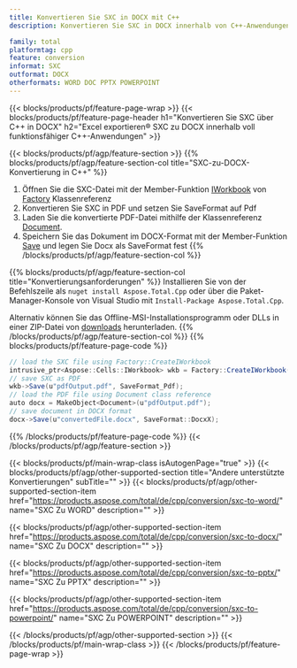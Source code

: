 ```yaml
---
title: Konvertieren Sie SXC in DOCX mit C++
description: Konvertieren Sie SXC in DOCX innerhalb von C++-Anwendungen

family: total
platformtag: cpp
feature: conversion
informat: SXC
outformat: DOCX
otherformats: WORD DOC PPTX POWERPOINT
---
```

{{< blocks/products/pf/feature-page-wrap >}}
{{< blocks/products/pf/feature-page-header h1="Konvertieren Sie SXC über C++ in DOCX" h2="Excel exportieren&reg; SXC zu DOCX innerhalb voll funktionsfähiger C++-Anwendungen" >}}

{{< blocks/products/pf/agp/feature-section >}}
{{% blocks/products/pf/agp/feature-section-col title="SXC-zu-DOCX-Konvertierung in C++" %}}
1. Öffnen Sie die SXC-Datei mit der Member-Funktion [IWorkbook](https://reference.aspose.com/cells/cpp/class/aspose.cells.i_workbook) von [Factory](https://reference.aspose.com/cells/cpp/class/aspose.cells.factory) Klassenreferenz
2. Konvertieren Sie SXC in PDF und setzen Sie SaveFormat auf Pdf
3. Laden Sie die konvertierte PDF-Datei mithilfe der Klassenreferenz [Document](https://reference.aspose.com/pdf/cpp/class/aspose.pdf.document).
4. Speichern Sie das Dokument im DOCX-Format mit der Member-Funktion [Save](https://reference.aspose.com/pdf/cpp/class/aspose.pdf.document#a6383c010776212483f51cc41235924db) und legen Sie Docx als SaveFormat fest
{{% /blocks/products/pf/agp/feature-section-col %}}

{{% blocks/products/pf/agp/feature-section-col title="Konvertierungsanforderungen" %}}
Installieren Sie von der Befehlszeile als ```nuget install Aspose.Total.Cpp``` oder über die Paket-Manager-Konsole von Visual Studio mit ```Install-Package Aspose.Total.Cpp```.

Alternativ können Sie das Offline-MSI-Installationsprogramm oder DLLs in einer ZIP-Datei von [downloads](https://releases.aspose.com/total/cpp) herunterladen.
{{% /blocks/products/pf/agp/feature-section-col %}}
{{% blocks/products/pf/feature-page-code %}}
```cs
// load the SXC file using Factory::CreateIWorkbook
intrusive_ptr<Aspose::Cells::IWorkbook> wkb = Factory::CreateIWorkbook(u"sourceFile.sxc");
// save SXC as PDF
wkb->Save(u"pdfOutput.pdf", SaveFormat_Pdf);
// load the PDF file using Document class reference
auto docx = MakeObject<Document>(u"pdfOutput.pdf");
// save document in DOCX format
docx->Save(u"convertedFile.docx", SaveFormat::DocxX);
```

{{% /blocks/products/pf/feature-page-code %}}
{{< /blocks/products/pf/agp/feature-section >}}

{{< blocks/products/pf/main-wrap-class isAutogenPage="true" >}}
{{< blocks/products/pf/agp/other-supported-section title="Andere unterstützte Konvertierungen" subTitle="" >}}
{{< blocks/products/pf/agp/other-supported-section-item href="https://products.aspose.com/total/de/cpp/conversion/sxc-to-word/" name="SXC Zu WORD" description="" >}}

{{< blocks/products/pf/agp/other-supported-section-item href="https://products.aspose.com/total/de/cpp/conversion/sxc-to-docx/" name="SXC Zu DOCX" description="" >}}

{{< blocks/products/pf/agp/other-supported-section-item href="https://products.aspose.com/total/de/cpp/conversion/sxc-to-pptx/" name="SXC Zu PPTX" description="" >}}

{{< blocks/products/pf/agp/other-supported-section-item href="https://products.aspose.com/total/de/cpp/conversion/sxc-to-powerpoint/" name="SXC Zu POWERPOINT" description="" >}}


{{< /blocks/products/pf/agp/other-supported-section >}}
{{< /blocks/products/pf/main-wrap-class >}}
{{< /blocks/products/pf/feature-page-wrap >}}